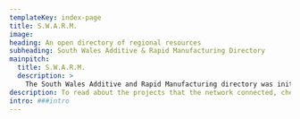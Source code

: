```yaml
---
templateKey: index-page
title: S.W.A.R.M.
image: 
heading: An open directory of regional resources
subheading: South Wales Additive & Rapid Manufacturing Directory
mainpitch:
  title: S.W.A.R.M.
  description: >
    The South Wales Additive and Rapid Manufacturing directory was initially set up as a consortium to help the NHS source and supply items it needed to address the COVID19 coronavirus pandemic. SWARM proved that you could quickly mobilise a community factory and react to a crisis.
description: To read about the projects that the network connected, check out the articles. To look through the directory, use the tags below. The network that has become SWARM is made up of rapid prototypers, entrepreneurs, experts, manufacturing companies, academic professionals, manufacturing and design engineers in and around South Wales.
intro: ###intro
---
```

